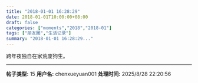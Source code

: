 ```yaml
---
title: "2018-01-01 16:28:29"
date: 2018-01-01T10:00:00+08:00
draft: false
categories: ["moments","2018","2018-01"]
tags: ["朋友圈","生活记录"]
summary: "2018-01-01 16:28:29..."
---
```


跨年夜独自在家荒废狗生。

---

**帖子类型:** 15
**用户名:** chenxueyuan001
**处理时间:** 2025/8/28 22:20:56